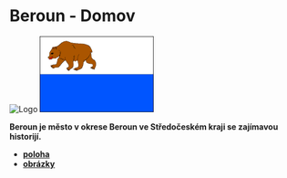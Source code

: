 # Beroun - Domov
<img src="https://www.mesto-beroun.cz/data/editor/713cs_8.jpg?gcm_date=1274785535" alt="Logo" width="200"/> <img src="vlajka.png" alt="vlajka" width="200"/>


**Beroun je město v okrese Beroun ve Středočeském kraji se zajímavou historijí.** 
- [**poloha**](/poloha.md)
- [**obrázky**](/obrazky.md)
